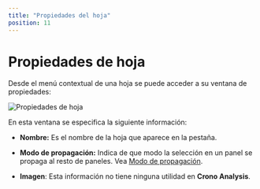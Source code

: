 ```yaml
---
title: "Propiedades del hoja"
position: 11
---
```




# Propiedades de hoja

Desde el menú contextual de una hoja se puede acceder a su ventana de propiedades:

![Propiedades de hoja](/images/analysis/hoja1.png)

En esta ventana se especifica la siguiente información:

- **Nombre:** Es el nombre de la hoja que aparece en la pestaña.

- **Modo de propagación:** Indica de que modo la selección en un panel se propaga al resto de paneles. Vea [Modo de propagación](#modo-de-propagacion).

- **Imagen**: Esta información no tiene ninguna utilidad en **Crono Analysis**.
